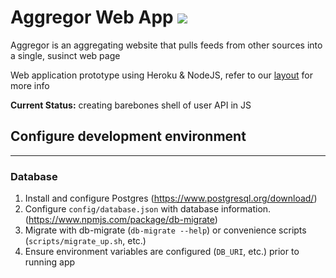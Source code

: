 # Aggregor Web App <img src="https://travis-ci.org/wyattades/webapp.svg?branch=master" >

Aggregor is an aggregating website that pulls feeds from other sources into a single, susinct web page

Web application prototype using Heroku &amp; NodeJS, refer to our <a href="https://realtimeboard.com/app/board/o9J_k1c4bgY=/">layout</a> for more info

  <b>Current Status:</b> creating barebones shell of user API in JS

## Configure development environment
---

### Database

1. Install and configure Postgres (https://www.postgresql.org/download/)
2. Configure `config/database.json` with database information. (https://www.npmjs.com/package/db-migrate)
3. Migrate with db-migrate (`db-migrate --help`) or convenience scripts (`scripts/migrate_up.sh`, etc.)
4. Ensure environment variables are configured (`DB_URI`, etc.) prior to running app
